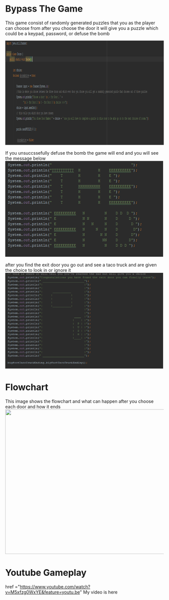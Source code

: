 # Bypass The Game

This game consist of randomly generated puzzles that you as the player can choose from
after you choose the door it will give you a puzzle which could be a keypad, password, or defuse the bomb


<img src="Doors.PNG" height = "330" width ="1323">

If you unsuccssefully defuse the bomb the game will end and you will see the message below
<img src="THE END.PNG" height = "303" width ="502">

after you find the exit door you go out and see a taco truck and are given the choice to look in or ignore it
<img src="exit.PNG" height = "303" width ="502">


# Flowchart
This image shows the flowchart and what can happen after you choose each door and how it ends
<img src="game.com Java Flowchart  (1).png" height = "458" width ="664">




# Youtube Gameplay
href ="https://www.youtube.com/watch?v=M5xfzg0WxYE&feature=youtu.be" My video is here</a>
